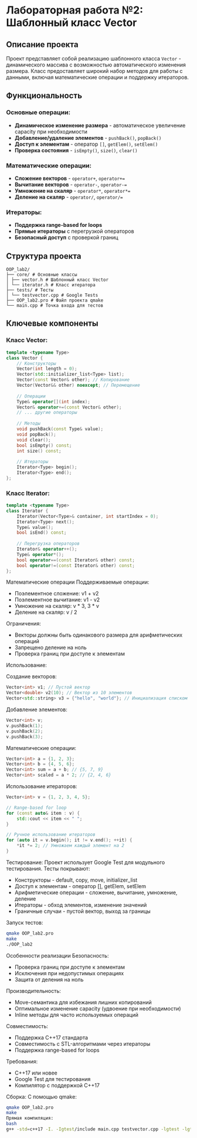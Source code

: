 # Лабораторная работа №2: Шаблонный класс Vector

## Описание проекта

Проект представляет собой реализацию шаблонного класса `Vector` - динамического массива с возможностью автоматического изменения размера. Класс предоставляет широкий набор методов для работы с данными, включая математические операции и поддержку итераторов.

## Функциональность

### Основные операции:
- **Динамическое изменение размера** - автоматическое увеличение capacity при необходимости
- **Добавление/удаление элементов** - `pushBack()`, `popBack()`
- **Доступ к элементам** - оператор `[]`, `getElem()`, `setElem()`
- **Проверка состояния** - `isEmpty()`, `size()`, `clear()`

### Математические операции:
- **Сложение векторов** - `operator+`, `operator+=`
- **Вычитание векторов** - `operator-`, `operator-=`
- **Умножение на скаляр** - `operator*`, `operator*=`
- **Деление на скаляр** - `operator/`, `operator/=`

### Итераторы:
- **Поддержка range-based for loops**
- **Прямые итераторы** с перегрузкой операторов
- **Безопасный доступ** с проверкой границ

## Структура проекта
```
OOP_lab2/
├── core/ # Основные классы
│ ├── vector.h # Шаблонный класс Vector
│ └── iterator.h # Класс итератора
├── tests/ # Тесты
│ └── testvector.cpp # Google Tests
├── OOP_lab2.pro # Файл проекта qmake
└── main.cpp # Точка входа для тестов
```

## Ключевые компоненты

### Класс Vector:
```cpp
template <typename Type>
class Vector {
    // Конструкторы
    Vector(int length = 0);
    Vector(std::initializer_list<Type> list);
    Vector(const Vector& other); // Копирование
    Vector(Vector&& other) noexcept; // Перемещение
    
    // Операции
    Type& operator[](int index);
    Vector& operator+=(const Vector& other);
    // ... другие операторы
    
    // Методы
    void pushBack(const Type& value);
    void popBack();
    void clear();
    bool isEmpty() const;
    int size() const;
    
    // Итераторы
    Iterator<Type> begin();
    Iterator<Type> end();
};
```

### Класс Iterator:
```cpp
template <typename Type>
class Iterator {
    Iterator(Vector<Type>& container, int startIndex = 0);
    Iterator<Type> next();
    Type& value();
    bool isEnd() const;
    
    // Перегрузка операторов
    Iterator& operator++();
    Type& operator*();
    bool operator==(const Iterator& other) const;
    bool operator!=(const Iterator& other) const;
};
```

Математические операции
Поддерживаемые операции:
- Поэлементное сложение: v1 + v2
- Поэлементное вычитание: v1 - v2
- Умножение на скаляр: v * 3, 3 * v
- Деление на скаляр: v / 2

Ограничения:
- Векторы должны быть одинакового размера для арифметических операций
- Запрещено деление на ноль
- Проверка границ при доступе к элементам

Использование:

Создание векторов:
```cpp
Vector<int> v1; // Пустой вектор
Vector<double> v2(10); // Вектор из 10 элементов
Vector<std::string> v3 = {"hello", "world"}; // Инициализация списком
```
Добавление элементов:
```cpp
Vector<int> v;
v.pushBack(1);
v.pushBack(2);
v.pushBack(3);
```
Математические операции:
```cpp
Vector<int> a = {1, 2, 3};
Vector<int> b = {4, 5, 6};
Vector<int> sum = a + b; // {5, 7, 9}
Vector<int> scaled = a * 2; // {2, 4, 6}
```
Использование итераторов:
```cpp
Vector<int> v = {1, 2, 3, 4, 5};

// Range-based for loop
for (const auto& item : v) {
    std::cout << item << " ";
}

// Ручное использование итераторов
for (auto it = v.begin(); it != v.end(); ++it) {
    *it *= 2; // Умножаем каждый элемент на 2
}
```
Тестирование:
Проект использует Google Test для модульного тестирования. Тесты покрывают:
- Конструкторы - default, copy, move, initializer_list
- Доступ к элементам - оператор [], getElem, setElem
- Арифметические операции - сложение, вычитание, умножение, деление
- Итераторы - обход элементов, изменение значений
- Граничные случаи - пустой вектор, выход за границы

Запуск тестов:
```bash
qmake OOP_lab2.pro
make
./OOP_lab2
```

Особенности реализации
Безопасность:
- Проверка границ при доступе к элементам
- Исключения при недопустимых операциях
- Защита от деления на ноль

Производительность:
- Move-семантика для избежания лишних копирований
- Оптимальное изменение capacity (удвоение при необходимости)
- Inline методы для часто используемых операций

Совместимость:
- Поддержка C++17 стандарта
- Совместимость с STL-алгоритмами через итераторы
- Поддержка range-based for loops

Требования:
- C++17 или новее
- Google Test для тестирования
- Компилятор с поддержкой C++17

Сборка:
С помощью qmake:
```bash
qmake OOP_lab2.pro
make
Прямая компиляция:
bash
g++ -std=c++17 -I. -Igtest/include main.cpp testvector.cpp -lgtest -lgtest_main -lpthread -o vector_test
```
